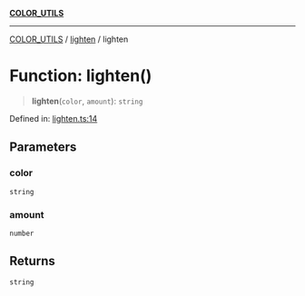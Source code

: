 [**COLOR_UTILS**](../../README.md)

***

[COLOR_UTILS](../../README.md) / [lighten](../README.md) / lighten

# Function: lighten()

> **lighten**(`color`, `amount`): `string`

Defined in: [lighten.ts:14](https://github.com/dailker/everyutil/blob/7c30ec40bbb398255a9be572db0a537e8bcb9c11/src/color/lighten.ts#L14)

## Parameters

### color

`string`

### amount

`number`

## Returns

`string`
